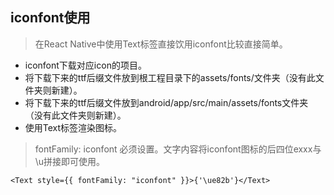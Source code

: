 ## iconfont使用
> 在React Native中使用Text标签直接饮用iconfont比较直接简单。

- iconfont下载对应icon的项目。
- 将下载下来的ttf后缀文件放到根工程目录下的assets/fonts/文件夹（没有此文件夹则新建）。
- 将下载下来的ttf后缀文件放到android/app/src/main/assets/fonts文件夹（没有此文件夹则新建）。
- 使用Text标签渲染图标。
> fontFamily: iconfont 必须设置。文字内容将iconfont图标的后四位exxx与\u拼接即可使用。

```
<Text style={{ fontFamily: "iconfont" }}>{'\ue82b'}</Text>
```